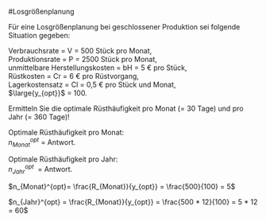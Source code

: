 #Losgrößenplanung 

Für eine Losgrößenplanung bei geschlossener Produktion sei folgende Situation gegeben:

Verbrauchsrate = V = 500 Stück pro Monat,  
Produktionsrate = P = 2500 Stück pro Monat,  
unmittelbare Herstellungskosten = bH = 5 € pro Stück,  
Rüstkosten = Cr = 6 € pro Rüstvorgang,  
Lagerkostensatz = Cl = 0,5 € pro Stück und Monat,  
$\large{y_{opt}}$ = 100.  

Ermitteln Sie die optimale Rüsthäufigkeit pro Monat (= 30 Tage) und pro Jahr (= 360 Tage)!

Optimale Rüsthäufigkeit pro Monat:  
$n_{Monat}^{opt}$ = Antwort.  

Optimale Rüsthäufigkeit pro Jahr:  
$n_{Jahr}^{opt}$  = Antwort.  

$n_{Monat}^{opt}= \frac{R_{Monat}}{y_{opt}} = \frac{500}{100} = 5$

$n_{Jahr}^{opt} = \frac{R_{Monat}}{y_{opt}} = \frac{500 * 12}{100} = 5 * 12 = 60$


